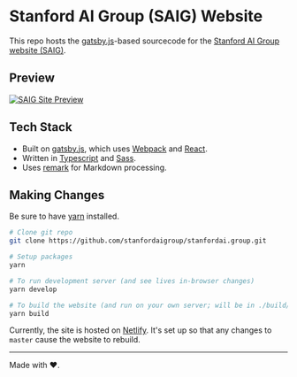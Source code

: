 # Stanford AI Group (SAIG) Website 
This repo hosts the [gatsby.js](https://www.gatsbyjs.org/)-based sourcecode for the [Stanford AI Group website (SAIG)](http://stanfordai.group/).

## Preview

[![SAIG Site Preview](https://user-images.githubusercontent.com/10323195/32697079-baa2eb6a-c73c-11e7-9fc8-843fa8b42342.png)](http://stanfordai.group/)

## Tech Stack

- Built on [gatsby.js](https://www.gatsbyjs.org/), which uses [Webpack](https://webpack.js.org/) and [React](https://reactjs.org/).
- Written in [Typescript](https://www.typescriptlang.org/) and [Sass](http://sass-lang.com/).
- Uses [remark](https://github.com/wooorm/remark) for Markdown processing.

## Making Changes

Be sure to have [yarn](https://yarnpkg.com/en/) installed.

```bash
# Clone git repo
git clone https://github.com/stanfordaigroup/stanfordai.group.git

# Setup packages
yarn

# To run development server (and see lives in-browser changes)
yarn develop

# To build the website (and run on your own server; will be in ./build/ folder)
yarn build
```

Currently, the site is hosted on [Netlify](https://www.netlify.com/). It's set up so that any changes to `master` cause the website to rebuild.

---

Made with ❤️.

